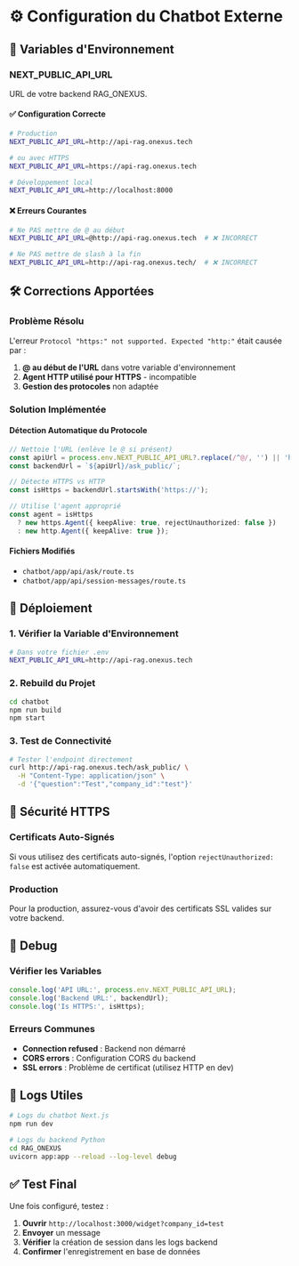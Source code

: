 # ⚙️ Configuration du Chatbot Externe

## 🔧 Variables d'Environnement

### NEXT_PUBLIC_API_URL
URL de votre backend RAG_ONEXUS.

#### ✅ **Configuration Correcte**
```bash
# Production
NEXT_PUBLIC_API_URL=http://api-rag.onexus.tech

# ou avec HTTPS
NEXT_PUBLIC_API_URL=https://api-rag.onexus.tech

# Développement local
NEXT_PUBLIC_API_URL=http://localhost:8000
```

#### ❌ **Erreurs Courantes**
```bash
# Ne PAS mettre de @ au début
NEXT_PUBLIC_API_URL=@http://api-rag.onexus.tech  # ❌ INCORRECT

# Ne PAS mettre de slash à la fin
NEXT_PUBLIC_API_URL=http://api-rag.onexus.tech/  # ❌ INCORRECT
```

## 🛠️ Corrections Apportées

### Problème Résolu
L'erreur `Protocol "https:" not supported. Expected "http:"` était causée par :

1. **@ au début de l'URL** dans votre variable d'environnement
2. **Agent HTTP utilisé pour HTTPS** - incompatible
3. **Gestion des protocoles** non adaptée

### Solution Implémentée

#### Détection Automatique du Protocole
```typescript
// Nettoie l'URL (enlève le @ si présent)
const apiUrl = process.env.NEXT_PUBLIC_API_URL?.replace(/^@/, '') || 'http://localhost:8000';
const backendUrl = `${apiUrl}/ask_public/`;

// Détecte HTTPS vs HTTP
const isHttps = backendUrl.startsWith('https://');

// Utilise l'agent approprié
const agent = isHttps 
  ? new https.Agent({ keepAlive: true, rejectUnauthorized: false })
  : new http.Agent({ keepAlive: true });
```

#### Fichiers Modifiés
- `chatbot/app/api/ask/route.ts`
- `chatbot/app/api/session-messages/route.ts`

## 🚀 Déploiement

### 1. Vérifier la Variable d'Environnement
```bash
# Dans votre fichier .env
NEXT_PUBLIC_API_URL=http://api-rag.onexus.tech
```

### 2. Rebuild du Projet
```bash
cd chatbot
npm run build
npm start
```

### 3. Test de Connectivité
```bash
# Tester l'endpoint directement
curl http://api-rag.onexus.tech/ask_public/ \
  -H "Content-Type: application/json" \
  -d '{"question":"Test","company_id":"test"}'
```

## 🔐 Sécurité HTTPS

### Certificats Auto-Signés
Si vous utilisez des certificats auto-signés, l'option `rejectUnauthorized: false` est activée automatiquement.

### Production
Pour la production, assurez-vous d'avoir des certificats SSL valides sur votre backend.

## 🐛 Debug

### Vérifier les Variables
```typescript
console.log('API URL:', process.env.NEXT_PUBLIC_API_URL);
console.log('Backend URL:', backendUrl);
console.log('Is HTTPS:', isHttps);
```

### Erreurs Communes
- **Connection refused** : Backend non démarré
- **CORS errors** : Configuration CORS du backend
- **SSL errors** : Problème de certificat (utilisez HTTP en dev)

## 📝 Logs Utiles

```bash
# Logs du chatbot Next.js
npm run dev

# Logs du backend Python
cd RAG_ONEXUS
uvicorn app:app --reload --log-level debug
```

## ✅ Test Final

Une fois configuré, testez :
1. **Ouvrir** `http://localhost:3000/widget?company_id=test`
2. **Envoyer** un message
3. **Vérifier** la création de session dans les logs backend
4. **Confirmer** l'enregistrement en base de données
